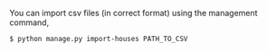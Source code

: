 You can import csv files (in correct format) using the management command,

```shell
$ python manage.py import-houses PATH_TO_CSV
```

